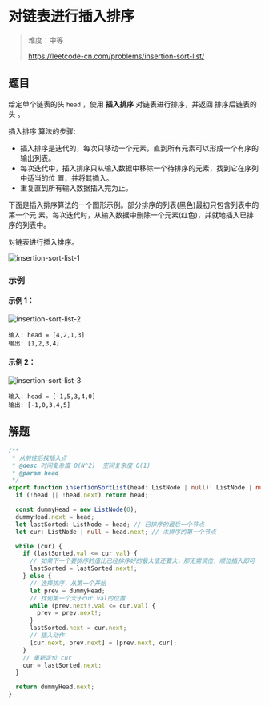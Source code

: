 # 对链表进行插入排序

> 难度：中等
>
> https://leetcode-cn.com/problems/insertion-sort-list/

## 题目

给定单个链表的头 `head` ，使用 **插入排序** 对链表进行排序，并返回 排序后链表的
头 。

插入排序 算法的步骤:

- 插入排序是迭代的，每次只移动一个元素，直到所有元素可以形成一个有序的输出列表。
- 每次迭代中，插入排序只从输入数据中移除一个待排序的元素，找到它在序列中适当的位
  置，并将其插入。
- 重复直到所有输入数据插入完为止。

下面是插入排序算法的一个图形示例。部分排序的列表(黑色)最初只包含列表中的第一个元
素。每次迭代时，从输入数据中删除一个元素(红色)，并就地插入已排序的列表中。

对链表进行插入排序。

![insertion-sort-list-1](https://user-images.githubusercontent.com/54696834/159101939-797e654a-479b-4e9a-9f73-a4ab951e3214.gif)

### 示例

#### 示例 1：

![insertion-sort-list-2](https://user-images.githubusercontent.com/54696834/159101979-fec3b4ef-94ee-4eec-b69c-5aa7f382576a.jpg)

```
输入: head = [4,2,1,3]
输出: [1,2,3,4]
```

#### 示例 2：

![insertion-sort-list-3](https://user-images.githubusercontent.com/54696834/159101971-2ccb0ab1-c704-4df1-8630-dc08c77c0a4b.jpg)

```
输入: head = [-1,5,3,4,0]
输出: [-1,0,3,4,5]
```

## 解题

```typescript
/**
 * 从前往后找插入点
 * @desc 时间复杂度 O(N^2)  空间复杂度 O(1)
 * @param head
 */
export function insertionSortList(head: ListNode | null): ListNode | null {
  if (!head || !head.next) return head;

  const dummyHead = new ListNode(0);
  dummyHead.next = head;
  let lastSorted: ListNode = head; // 已排序的最后一个节点
  let cur: ListNode | null = head.next; // 未排序的第一个节点

  while (cur) {
    if (lastSorted.val <= cur.val) {
      // 如果下一个要排序的值比已经排序好的最大值还要大，那无需调位，顺位插入即可
      lastSorted = lastSorted.next!;
    } else {
      // 选择排序，从第一个开始
      let prev = dummyHead;
      // 找到第一个大于cur.val的位置
      while (prev.next!.val <= cur.val) {
        prev = prev.next!;
      }
      lastSorted.next = cur.next;
      // 插入动作
      [cur.next, prev.next] = [prev.next, cur];
    }
    // 重新定位 cur
    cur = lastSorted.next;
  }

  return dummyHead.next;
}
```
